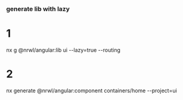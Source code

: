 ### generate lib with lazy

# 1
nx g @nrwl/angular:lib ui --lazy=true --routing

# 2
nx generate @nrwl/angular:component containers/home --project=ui